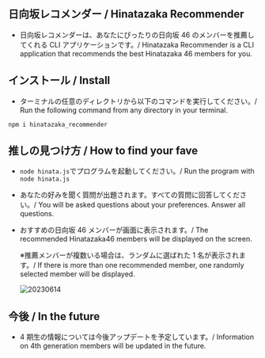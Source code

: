 ## 日向坂レコメンダー / Hinatazaka Recommender
- 日向坂レコメンダーは、あなたにぴったりの日向坂 46 のメンバーを推薦してくれる CLI アプリケーションです。/ Hinatazaka Recommender is a CLI application that recommends the best Hinatazaka 46 members for you.

## インストール / Install
- ターミナルの任意のディレクトリから以下のコマンドを実行してください。/ Run the following command from any directory in your terminal.
```
npm i hinatazaka_recommender
```

## 推しの見つけ方 / How to find your fave
- `node hinata.js`でプログラムを起動してください。/ Run the program with ``node hinata.js``

- あなたの好みを聞く質問が出題されます。すべての質問に回答してください。/ You will be asked questions about your preferences. Answer all questions.

- おすすめの日向坂 46 メンバーが画面に表示されます。/ The recommended Hinatazaka46 members will be displayed on the screen.

  ※推薦メンバーが複数いる場合は、ランダムに選ばれた 1 名が表示されます。/ If there is more than one recommended member, one randomly selected member will be displayed.

  ![20230614](https://github.com/umizaru/hinatazaka_recommender/assets/57088113/4f3134ad-e544-4c01-9020-24e2e53add80)

## 今後 / In the future
- 4 期生の情報については今後アップデートを予定しています。/ Information on 4th generation members will be updated in the future.
